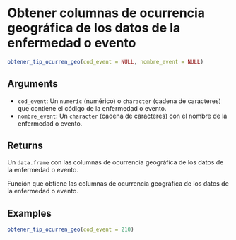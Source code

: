 # Obtener columnas de ocurrencia geográfica de los datos de la enfermedad o evento

```r
obtener_tip_ocurren_geo(cod_event = NULL, nombre_event = NULL)
```

## Arguments

- `cod_event`: Un `numeric` (numérico) o `character` (cadena de caracteres) que contiene el código de la enfermedad o evento.
- `nombre_event`: Un `character` (cadena de caracteres) con el nombre de la enfermedad o evento.

## Returns

Un `data.frame` con las columnas de ocurrencia geográfica de los datos de la enfermedad o evento.

Función que obtiene las columnas de ocurrencia geográfica de los datos de la enfermedad o evento.

## Examples

```r
obtener_tip_ocurren_geo(cod_event = 210)
```
